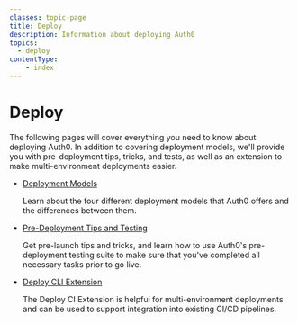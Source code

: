 ```yaml
---
classes: topic-page
title: Deploy
description: Information about deploying Auth0
topics:
  - deploy
contentType:
    - index
---
```

# Deploy

The following pages will cover everything you need to know about deploying Auth0. In addition to covering deployment models, we'll provide you with pre-deployment tips, tricks, and tests, as well as an extension to make multi-environment deployments easier.

<ul class="topic-links">
  <li>
    <i class="icon icon-budicon-715"></i><a href="https://auth0.com/docs/getting-started/deployment-models">Deployment Models</a>
  </li>
  <p>
      Learn about the four different deployment models that Auth0 offers and the differences between them.
    </p>
  <li>
    <i class="icon icon-budicon-715"></i><a href="https://auth0.com/docs/pre-deployment">Pre-Deployment Tips and Testing</a>
  </li>
  <p>Get pre-launch tips and tricks, and learn how to use Auth0's pre-deployment testing suite to make sure that you've completed all necessary tasks prior to go live.</p>
  <li>
    <i class="icon icon-budicon-715"></i><a href="https://auth0.com/docs/extensions/deploy-cli">Deploy CLI Extension</a>
  </li>
  <p>The Deploy CI Extension is helpful for multi-environment deployments and can be used to support integration into existing CI/CD pipelines.</p>
</ul>